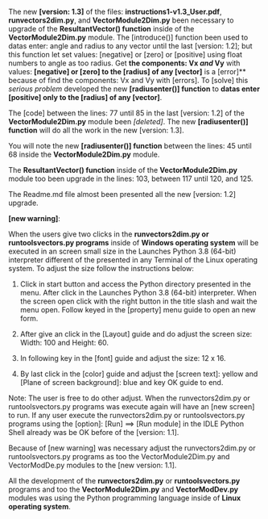 The new **[version: 1.3]** of the files: **instructions1-v1.3_User.pdf**, **runvectors2dim.py**, and **VectorModule2Dim.py** been necessary to upgrade of the **ResultantVector() function** inside of the **VectorModule2Dim.py** module. The [introduce()] function been used to datas enter: angle and radius to any vector until the last [version: 1.2]; but this function let set values: [negative] or [zero] or [positive] using float numbers to angle as too radius. Get **the components: Vx *and* Vy** with values: **[negative] or [zero] to the [radius] of any [vector]** is a [error]** because of find the components: Vx and Vy with [errors]. To [solve] this *serious problem* developed the new **[radiusenter()] function** to **datas enter [positive] only to the [radius] of any [vector]**.

The [code] between the lines: 77 until 85 in the last [version: 1.2] of the **VectorModule2Dim.py** module been *[deleted]*. The new **[radiusenter()] function** will do all the work in the new [version: 1.3].

You will note the new **[radiusenter()] function** between the lines: 45 until 68 inside the **VectorModule2Dim.py** module.

The **ResultantVector() function** inside of the **VectorModule2Dim.py** module too been upgrade in the lines: 103, between 117 until 120, and 125.


The Readme.md file almost been presented all the new [version: 1.2] upgrade.


**[new warning]**:

When the users give two clicks in the **runvectors2dim.py or runtoolsvectors.py programs** inside of **Windows operating system** will be executed in an screen small size in the Launches Python 3.8 (64-bit) interpreter different of the presented in any Terminal of the Linux operating system. To adjust the size follow the instructions below:

1. Click in start button and access the Python directory presented in the menu. After click in the Launches Python 3.8 (64-bit) interpreter. When the screen open click with the right button in the title slash and wait the menu open. Follow keyed in the [property] menu guide to open an new form.

2. After give an click in the [Layout] guide and do adjust the screen size: Width: 100 and Height: 60.

3. In following key in the [font] guide and adjust the size: 12 x 16.

4. By last click in the [color] guide and adjust the [screen text]: yellow and [Plane of screen background]: blue and key OK guide to end.

Note: The user is free to do other adjust. When the runvectors2dim.py or runtoolsvectors.py programs was execute again will have an [new screen] to run. If any user execute the  runvectors2dim.py or runtoolsvectors.py programs using the [option]: [Run] ==> [Run module] in the IDLE Python Shell already was be OK before of the [version: 1.1].

Because of [new warning] was necessary adjust the runvectors2dim.py or runtoolsvectors.py programs as too the VectorModule2Dim.py and VectorModDe.py modules to the [new version: 1.1].

All the development of the **runvectors2dim.py** or **runtoolsvectors.py** programs and too the **VectorModule2Dim.py** and **VectorModDev.py** modules was using the Python programming language inside of **Linux operating system**.




